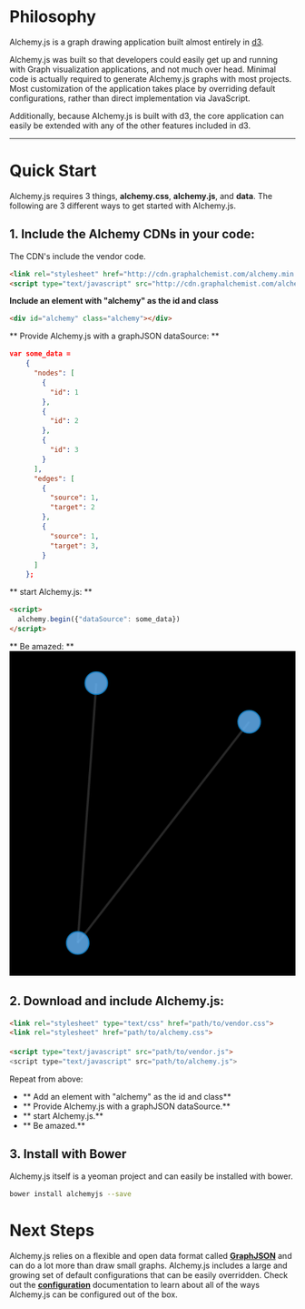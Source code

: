 # Philosophy
Alchemy.js is a graph drawing application built almost entirely in [d3](http://d3js.org/).

Alchemy.js was built so that developers could easily get up and running with Graph visualization applications, and not much over head.  Minimal code is actually required to generate Alchemy.js graphs with most projects. Most customization of the application takes place by overriding default configurations, rather than direct implementation via JavaScript.

Additionally, because Alchemy.js is built with d3, the core application can easily be extended with any of the other features included in d3.

---
# Quick Start
Alchemy.js requires 3 things, **alchemy.css**, **alchemy.js**, and **data**.  The following are 3 different ways to get started with Alchemy.js.

## 1. Include the Alchemy CDNs in your code:
The CDN's include the vendor code.

```html
<link rel="stylesheet" href="http://cdn.graphalchemist.com/alchemy.min.css">
<script type="text/javascript" src="http://cdn.graphalchemist.com/alchemy.min.js">
```

**Include an element with "alchemy" as the id and class**
```html
<div id="alchemy" class="alchemy"></div>
```

** Provide Alchemy.js with a graphJSON dataSource: **

```json
var some_data = 
    {
      "nodes": [
        {
          "id": 1
        },
        {
          "id": 2
        },
        {
          "id": 3
        }
      ],
      "edges": [
        {
          "source": 1,
          "target": 2
        },
        {
          "source": 1,
          "target": 3,
        }
      ]
    };
```
** start Alchemy.js: **
```html
<script>
  alchemy.begin({"dataSource": some_data})
</script>
```

** Be amazed: **    
![Two Nodes](img/threenodes.png)

## 2.  Download and include Alchemy.js:

```html
<link rel="stylesheet" type="text/css" href="path/to/vendor.css">
<link rel="stylesheet" href="path/to/alchemy.css">

<script type="text/javascript" src="path/to/vendor.js">
<script type="text/javascript" src="path/to/alchemy.js">
```

Repeat from above:   

* ** Add an element with "alchemy" as the id and class**    
* ** Provide Alchemy.js with a graphJSON dataSource.**    
* ** start Alchemy.js.**    
* ** Be amazed.**        
  

## 3. Install with Bower
Alchemy.js itself is a yeoman project and can easily be installed with bower.
```bash
bower install alchemyjs --save
```

# Next Steps
Alchemy.js relies on a flexible and open data format called **[GraphJSON](graphjson)** and can do a lot more than draw small graphs.  Alchemy.js includes a large and growing set of default configurations that can be easily overridden.  Check out the **[configuration](configuration)** documentation to learn about all of the ways Alchemy.js can be configured out of the box.